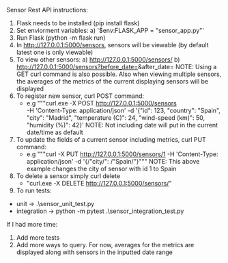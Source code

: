 Sensor Rest API instructions:

1. Flask needs to be installed (pip install flask)
2. Set enviorment variables:
   a) '$env:FLASK_APP = "sensor_app.py"'
3. Run Flask (python -m flask run)
4. In http://127.0.0.1:5000/sensors, sensors will be viewable (by default latest one is only viewable)
5. To view other sensors:
   a) http://127.0.0.1:5000/sensors/<id>
   b) http://127.0.0.1:5000/sensors?before_date=<before date>&after_date=<after date>
NOTE: Using a GET curl command is also possible. Also when viewing multiple sensors, the averages of the metrics of the current displaying sensors will be displayed
6. To register new sensor, curl POST command:
   - e.g  """curl.exe -X POST http://127.0.0.1:5000/sensors  
            -H 'Content-Type: application/json' 
            -d '{\"id\": 123, \"country\": \"Spain\", \"city\": \"Madrid\", \"temperature (C)\": 24, \"wind-speed (km)\": 50, \"humidity (%)\": 42}'
    NOTE: Not including date will put in the current date/time as default
7. To update the fields of a current sensor including metrics, curl PUT command:
   - e.g """curl -X PUT http://127.0.0.1:5000/sensors/1 -H 'Content-Type: application/json' -d '{/"city/": /"Spain/"}"""
   NOTE: This above example changes the city of sensor with id 1 to Spain
8. To delete a sensor simply curl delete
   - "curl.exe -X DELETE http://127.0.0.1:5000/sensors/<id>"
9. To run tests:
- unit -> .\sensor_unit_test.py
- integration ->  python -m pytest .\sensor_integration_test.py


If I had more time:
1. Add more tests
2. Add more ways to query. For now, averages for the metrics are displayed along with sensors in the inputted date range
